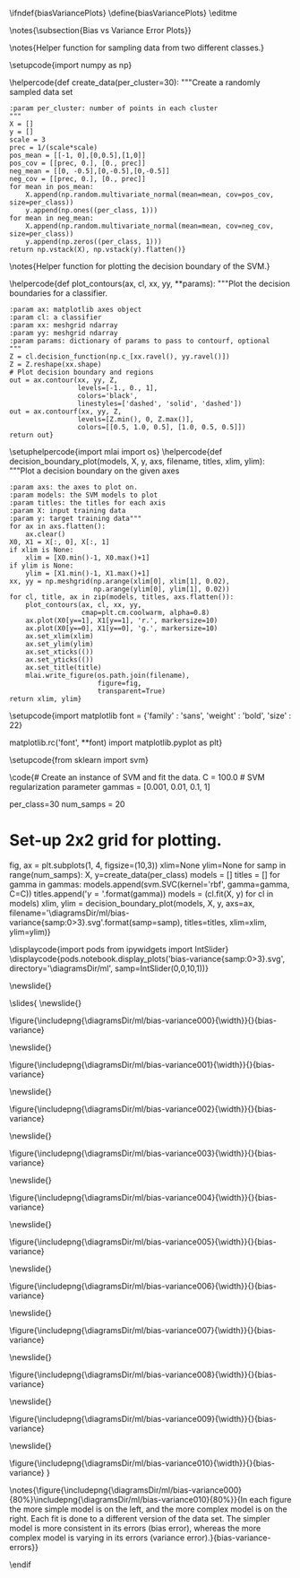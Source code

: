 \ifndef{biasVariancePlots}
\define{biasVariancePlots}
\editme

\notes{\subsection{Bias vs Variance Error Plots}}

\notes{Helper function for sampling data from two different classes.}

\setupcode{import numpy as np}

\helpercode{def create_data(per_cluster=30):
    """Create a randomly sampled data set
    
    :param per_cluster: number of points in each cluster
    """
    X = []
    y = []
    scale = 3
    prec = 1/(scale*scale)
    pos_mean = [[-1, 0],[0,0.5],[1,0]]
    pos_cov = [[prec, 0.], [0., prec]]
    neg_mean = [[0, -0.5],[0,-0.5],[0,-0.5]]
    neg_cov = [[prec, 0.], [0., prec]]
    for mean in pos_mean:
        X.append(np.random.multivariate_normal(mean=mean, cov=pos_cov, size=per_class))
        y.append(np.ones((per_class, 1)))
    for mean in neg_mean:
        X.append(np.random.multivariate_normal(mean=mean, cov=neg_cov, size=per_class))
        y.append(np.zeros((per_class, 1)))
    return np.vstack(X), np.vstack(y).flatten()}
		
\notes{Helper function for plotting the decision boundary of the SVM.}

\helpercode{def plot_contours(ax, cl, xx, yy, **params):
    """Plot the decision boundaries for a classifier.

    :param ax: matplotlib axes object
    :param cl: a classifier
    :param xx: meshgrid ndarray
    :param yy: meshgrid ndarray
    :param params: dictionary of params to pass to contourf, optional
    """
    Z = cl.decision_function(np.c_[xx.ravel(), yy.ravel()])
    Z = Z.reshape(xx.shape)
	# Plot decision boundary and regions
    out = ax.contour(xx, yy, Z, 
	                 levels=[-1., 0., 1], 
	                 colors='black', 
	                 linestyles=['dashed', 'solid', 'dashed'])
	out = ax.contourf(xx, yy, Z, 
                     levels=[Z.min(), 0, Z.max()], 
                     colors=[[0.5, 1.0, 0.5], [1.0, 0.5, 0.5]])
    return out}


\setuphelpercode{import mlai
import os}
\helpercode{def decision_boundary_plot(models, X, y, axs, filename, titles, xlim, ylim):
    """Plot a decision boundary on the given axes
    
    :param axs: the axes to plot on.
    :param models: the SVM models to plot
    :param titles: the titles for each axis
    :param X: input training data
    :param y: target training data"""
    for ax in axs.flatten():
        ax.clear()
    X0, X1 = X[:, 0], X[:, 1]
    if xlim is None:
        xlim = [X0.min()-1, X0.max()+1]
    if ylim is None:
        ylim = [X1.min()-1, X1.max()+1]
    xx, yy = np.meshgrid(np.arange(xlim[0], xlim[1], 0.02),
                         np.arange(ylim[0], ylim[1], 0.02))
    for cl, title, ax in zip(models, titles, axs.flatten()):
        plot_contours(ax, cl, xx, yy,
                      cmap=plt.cm.coolwarm, alpha=0.8)
        ax.plot(X0[y==1], X1[y==1], 'r.', markersize=10)
        ax.plot(X0[y==0], X1[y==0], 'g.', markersize=10)
        ax.set_xlim(xlim)
        ax.set_ylim(ylim)
        ax.set_xticks(())
        ax.set_yticks(())
        ax.set_title(title)
        mlai.write_figure(os.path.join(filename),
                          figure=fig,
                          transparent=True)
    return xlim, ylim}


\setupcode{import matplotlib
font = {'family' : 'sans',
        'weight' : 'bold',
        'size'   : 22}

matplotlib.rc('font', **font)
import matplotlib.pyplot as plt}


\setupcode{from sklearn import svm}

\code{# Create an instance of SVM and fit the data. 
C = 100.0  # SVM regularization parameter
gammas = [0.001, 0.01, 0.1, 1]


per_class=30
num_samps = 20
# Set-up 2x2 grid for plotting.
fig, ax = plt.subplots(1, 4, figsize=(10,3))
xlim=None
ylim=None
for samp in range(num_samps):
    X, y=create_data(per_class)
    models = []
    titles = []
    for gamma in gammas:
        models.append(svm.SVC(kernel='rbf', gamma=gamma, C=C))
        titles.append('$\gamma={}$'.format(gamma))
    models = (cl.fit(X, y) for cl in models)
    xlim, ylim = decision_boundary_plot(models, X, y, 
                           axs=ax, 
                           filename='\diagramsDir/ml/bias-variance{samp:0>3}.svg'.format(samp=samp), 
                           titles=titles,
                          xlim=xlim,
                          ylim=ylim)}


\displaycode{import pods
from ipywidgets import IntSlider}
\displaycode{pods.notebook.display_plots('bias-variance{samp:0>3}.svg', 
                            directory='\diagramsDir/ml', 
						    samp=IntSlider(0,0,10,1))}
							
\newslide{}


<!--\slides{
\define{width}{80%} 
\define{animationName}{bias-variance-plots}
\startanimation{\animationName}{0}{10} 
\newframe{\includepng{\diagramsDir/ml/bias-variance000}{\width}}{\animationName}
\newframe{\includepng{\diagramsDir/ml/bias-variance001}{\width}}{\animationName}
\newframe{\includepng{\diagramsDir/ml/bias-variance002}{\width}}{\animationName}
\newframe{\includepng{\diagramsDir/ml/bias-variance003}{\width}}{\animationName}
\newframe{\includepng{\diagramsDir/ml/bias-variance004}{\width}}{\animationName}
\newframe{\includepng{\diagramsDir/ml/bias-variance005}{\width}}{\animationName}
\newframe{\includepng{\diagramsDir/ml/bias-variance006}{\width}}{\animationName}
\newframe{\includepng{\diagramsDir/ml/bias-variance007}{\width}}{\animationName}
\newframe{\includepng{\diagramsDir/ml/bias-variance008}{\width}}{\animationName}
\newframe{\includepng{\diagramsDir/ml/bias-variance009}{\width}}{\animationName}
\newframe{\includepng{\diagramsDir/ml/bias-variance010}{\width}}{\animationName}

\endanimation
\caption{simple models on left complex models on right}
}-->

\slides{
\newslide{}

\figure{\includepng{\diagramsDir/ml/bias-variance000}{\width}}{}{bias-variance}

\newslide{}

\figure{\includepng{\diagramsDir/ml/bias-variance001}{\width}}{}{bias-variance}

\newslide{}

\figure{\includepng{\diagramsDir/ml/bias-variance002}{\width}}{}{bias-variance}

\newslide{}

\figure{\includepng{\diagramsDir/ml/bias-variance003}{\width}}{}{bias-variance}

\newslide{}

\figure{\includepng{\diagramsDir/ml/bias-variance004}{\width}}{}{bias-variance}

\newslide{}

\figure{\includepng{\diagramsDir/ml/bias-variance005}{\width}}{}{bias-variance}

\newslide{}

\figure{\includepng{\diagramsDir/ml/bias-variance006}{\width}}{}{bias-variance}

\newslide{}

\figure{\includepng{\diagramsDir/ml/bias-variance007}{\width}}{}{bias-variance}

\newslide{}

\figure{\includepng{\diagramsDir/ml/bias-variance008}{\width}}{}{bias-variance}

\newslide{}

\figure{\includepng{\diagramsDir/ml/bias-variance009}{\width}}{}{bias-variance}

\newslide{}

\figure{\includepng{\diagramsDir/ml/bias-variance010}{\width}}{}{bias-variance}
}

\notes{\figure{\includepng{\diagramsDir/ml/bias-variance000}{80%}\includepng{\diagramsDir/ml/bias-variance010}{80%}}{In each figure the more simple model is on the left, and the more complex model is on the right. Each fit is done to a different version of the data set. The simpler model is more consistent in its errors (bias error), whereas the more complex model is varying in its errors (variance error).}{bias-variance-errors}}

\endif
